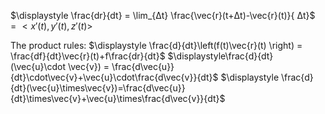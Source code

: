 $\displaystyle \frac{dr}{dt} = \lim_{Δt} \frac{\vec{r}(t+Δt)-\vec{r}(t)}{ Δt}$
	$=<x'(t),y'(t),z'(t)>$

The product rules:
	$\displaystyle \frac{d}{dt}\left(f(t)\vec{r}(t) \right) = \frac{df}{dt}\vec{r}(t)+f\frac{dr}{dt}$
	$\displaystyle\frac{d}{dt}(\vec{u}\cdot \vec{v}) = \frac{d\vec{u}}{dt}\cdot\vec{v}+\vec{u}\cdot\frac{d\vec{v}}{dt}$
	$\displaystyle \frac{d}{dt}(\vec{u}\times\vec{v})=\frac{d\vec{u}}{dt}\times\vec{v}+\vec{u}\times\frac{d\vec{v}}{dt}$

